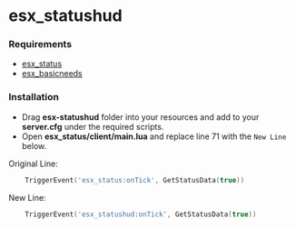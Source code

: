 # esx_statushud

### Requirements
* [esx_status](https://github.com/ESX-Org/esx_status)
* [esx_basicneeds](https://github.com/ESX-Org/esx_basicneeds)

### Installation 
* Drag **esx-statushud** folder into your resources and add to your **server.cfg** under the required scripts.
* Open **esx_status/client/main.lua** and replace line 71 with the `New Line` below.

Original Line:
```lua
    TriggerEvent('esx_status:onTick', GetStatusData(true))
```
New Line:
```lua
	TriggerEvent('esx_statushud:onTick', GetStatusData(true))
```